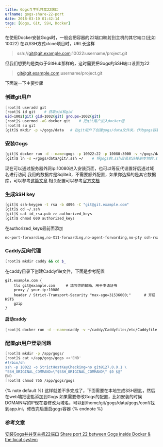 ```yaml
---
title: Gogs与主机共享22端口
urlname: gogs-share-22-port
date: 2018-03-10 01:42:14
tags: [Gogs, Git, SSH, Docker]
---
```


在使用Docker安装Gogs时，一般会把容器的22端口映射到主机的其它端口(比如10022)
在以SSH方式clone项目时，URL长这样

> ssh://git@git.example.com:10022:username/project.git

但我们想要的是类似于GitHub那样的，这时需要把Gogs的SSH端口设置为22

> git@git.example.com:username/project.git

<!-- more -->

下面说一下主要步骤

### 创建git用户

```bash
[root]$ useradd git
[root]$ id git    # 获取uid和gid
uid=1002(git) gid=1002(git) groups=1002(git)
[root]$ usermod -aG docker git    # 把git用户加入docker组
[root]$ su git
[git]$ mkdir -p ~/gogs/data   # 在git用户下创建gogs/data文件夹，作为gogs容器主要数据的挂载目录
```

### 安装Gogs

``` bash
[git]$ docker run -d --name=gogs -p 10022:22 -p 10080:3000 -v ~/gogs/data:/data -e "PUID=1002" -e "PGID=1002" --restart=always gogs/gogs     # PUID PGID与上面获取的uid gid保持一致
[git]$ ln -s ~/gogs/data/git/.ssh ~/    # 将gogs的.ssh目录软连接到本地的.ssh
```

现在可以通过服务器外网ip:10080进入安装页面，也可以等反代设置好后通过域名进行访问
我用的数据库是Sqlite3，不需要额外配置，如果你选择的是其它数据库，可以参考[这篇文章](https://www.jianshu.com/p/424627516ef6)
相关配置可以参考[官方文档](https://gogs.io/docs/advanced/configuration_cheat_sheet)

### 生成SSH key

``` bash
[git]$ ssh-keygen -t rsa -b 4096 -C "git@git.example.com"
[git]$ cd ~/.ssh
[git]$ cat id_rsa.pub >> authorized_keys
[git]$ chmod 600 authorized_keys
```

在authorized_keys最前面添加

``` bash
no-port-forwarding,no-X11-forwarding,no-agent-forwarding,no-pty ssh-rsa AAAAB3NzaC1y..........YGedddqAN6w== git@git.example.com
```

### Caddy反向代理

``` bash
[root]$ mkdir caddy && cd $_
```

在caddy目录下创建Caddyfile文件，下面是参考配置

```
git.example.com {
    tls git@example.com     # 填写你的邮箱，用于申请证书
    proxy / your-ip:10080
    header / Strict-Transport-Security "max-age=31536000;"      # 开启HSTS
    gzip
}
```

#### 启动caddy

``` bash
[root]$ docker run -d --name=caddy -v ~/caddy/Caddyfile:/etc/Caddyfile -v ~/.caddy:/root/.caddy -p 80:80 -p 443:443 --restart=always abiosoft/caddy
```

### 配置git用户登录问题

``` bash
[root]$ mkdir -p /app/gogs/
[root]$ cat >/app/gogs/gogs <<'END'
#!/bin/sh
ssh -p 10022 -o StrictHostKeyChecking=no git@127.0.0.1 \
"SSH_ORIGINAL_COMMAND=\"$SSH_ORIGINAL_COMMAND\" $0 $@"
END
[root]$ chmod 755 /app/gogs/gogs
```

{% note default %}
这样就差不多完成了，下面需要在本地生成SSH密匙，然后在web端把密匙添加到Gogs
如果需要修改Gogs的配置，比如安装的时候DOMAIN写的IP现在要修改为域名，可以到/home/git/gogs/data/gogs/conf/找到app.ini，修改完后重启gogs容器
{% endnote %}

### 参考文章

[安装Gogs并共享主机22端口](http://notes.guoliangwu.com/2018/01/09/Install-and-configure-Gogs-with-openSSH-Server/)
[Share port 22 between Gogs inside Docker & the local system](http://www.ateijelo.com/blog/2016/07/09/share-port-22-between-docker-gogs-ssh-and-local-system)